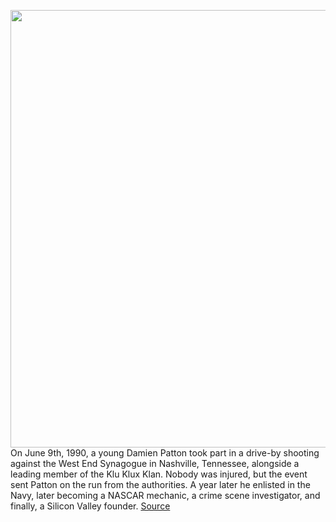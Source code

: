 <img src='https://cdn.vox-cdn.com/thumbor/hH3Et3ys4r0o1sIG8RiiZExcZXA=/0x0:2400x1526/1200x800/filters:focal(950x83:1334x467)/cdn.vox-cdn.com/uploads/chorus_image/image/66722286/481430228.jpg.0.jpg' width='700px' /><br/>
On June 9th, 1990, a young Damien Patton took part in a drive-by shooting against the West End Synagogue in Nashville, Tennessee, alongside a leading member of the Klu Klux Klan. Nobody was injured, but the event sent Patton on the run from the authorities. A year later he enlisted in the Navy, later becoming a NASCAR mechanic, a crime scene investigator, and finally, a Silicon Valley founder.
<a href='https://www.theverge.com/2020/4/28/21239957/banjo-founder-damien-patton-kkk-racism-anti-semitic-apology-surveillance'> Source <a/>
